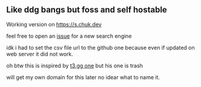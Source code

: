 ## Like ddg bangs but foss and self hostable

Working version on https://s.chuk.dev

feel free to open an [issue](https://github.com/chukfinley/working_bangsearch/issues/new) for a new search engine


idk i had to set the csv file url to the github one because even if updated on web server it did not work.

oh btw this is inspired by [t3.gg one](https://unduck.link/) but his one is trash 

will get my own domain for this later no idear what to name it.